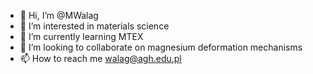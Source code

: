 - 👋 Hi, I’m @MWalag
- 👀 I’m interested in materials science  
- 🌱 I’m currently learning MTEX
- 💞️ I’m looking to collaborate on magnesium deformation mechanisms
- 📫 How to reach me walag@agh.edu.pl

<!---
MWalag/MWalag is a ✨ special ✨ repository because its `README.md` (this file) appears on your GitHub profile.
You can click the Preview link to take a look at your changes.
--->

